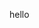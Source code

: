<!-- join date < search date 
current rank date < serach date s   


ပညာအရည်အချင်း အမျိုးအစား 
တွင် diploma


ပညာအရည်အချင်း -EGTI(MP)

ခင်ပွန်း/ဇနီး  -- just select -->

hello 